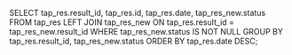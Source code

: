 SELECT
  tap_res.result_id,
  tap_res.id,
  tap_res.date,
  tap_res_new.status
FROM tap_res
LEFT JOIN tap_res_new ON tap_res.result_id = tap_res_new.result_id
WHERE tap_res_new.status IS NOT NULL
GROUP BY tap_res.result_id, tap_res_new.status
ORDER BY tap_res.date DESC;
